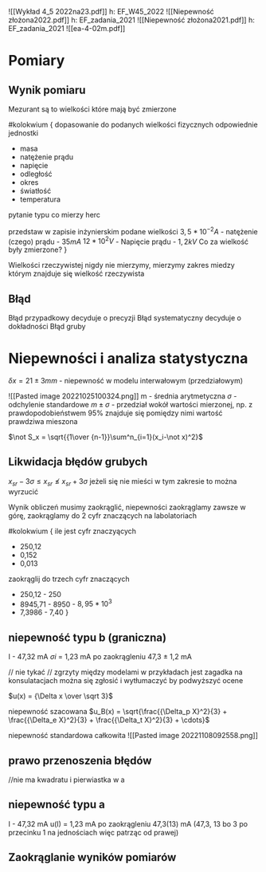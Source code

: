 ![[Wykład 4_5 2022na23.pdf]] h: EF_W45_2022
![[Niepewność złożona2022.pdf]] h: EF_zadania_2021
![[Niepewność złożona2021.pdf]] h: EF_zadania_2021
![[ea-4-02m.pdf]]

# Pomiary
## Wynik pomiaru

Mezurant są to wielkości które mają być zmierzone

#kolokwium {
dopasowanie do podanych wielkości fizycznych odpowiednie jednostki
- masa
- natężenie prądu
- napięcie
- odległość
- okres
- światłość
- temperatura

pytanie typu co mierzy herc

przedstaw w zapisie inżynierskim podane wielkości
$3,5 * 10^{-2} A$ - natężenie (czego) prądu - $35 mA$
$12 * 10^2 V$ - Napięcie prądu - $1,2 kV$
Co za wielkość były zmierzone?
}



Wielkości rzeczywistej nigdy nie mierzymy, mierzymy zakres miedzy którym znajduje się wielkość rzeczywista

## Błąd
Błąd przypadkowy decyduje o precyzji
Błąd systematyczny decyduje o dokładności
Błąd gruby

# Niepewności i analiza statystyczna

$\delta x = 21\pm3 mm$  - niepewność w modelu interwałowym (przedziałowym)

![[Pasted image 20221025100324.png]] 
m - średnia arytmetyczna
$\sigma$ - odchylenie standardowe
$m\pm \sigma$ - przedział wokół wartości mierzonej, np. z prawdopodobieństwem 95% znajduje się pomiędzy nimi wartość prawdziwa mieszona



$\not S_x = \sqrt{{1\over {n-1}}\sum^n_{i=1}(x_i-\not x)^2}$    

## Likwidacja błędów grubych
$x_{sr} - 3\sigma \leq x_{sr} \not\leq x_{sr} + 3\sigma$ 
jeżeli się nie mieści w tym zakresie to można wyrzucić

Wynik obliczeń musimy zaokrąglić, niepewności zaokrąglamy zawsze w górę, zaokrąglamy do 2 cyfr znaczących na labolatoriach

#kolokwium {
ile jest cyfr znaczyących
- 250,12
- 0,152
- 0,013

zaokrąglij do trzech cyfr znaczących
- 250,12 - 250
- 8945,71 - 8950 - $8,95*10^3$
- 7,3986 - 7,40
}



## niepewność typu b (graniczna)
I - 47,32 mA    $\sigma i$ = 1,23 mA
po zaokrągleniu 47,3 $\pm$ 1,2 mA

// nie tykać
// zgrzyty między modelami  w przykładach jest zagadka na konsulatacjach można się zgłosić i wytłumaczyć by podwyższyć ocene

$u(x) = {\Delta x \over \sqrt 3}$ 

niepewność szacowana
$u_B(x) = \sqrt{\frac{{\Delta_p X}^2}{3} + \frac{{\Delta_e X}^2}{3} + \frac{{\Delta_t X}^2}{3} + \cdots}$ 

niepewność standardowa całkowita
![[Pasted image 20221108092558.png]]

## prawo przenoszenia błędów 
//nie ma kwadratu i pierwiastka w a



## niepewność typu a
I - 47,32 mA    u(I) = 1,23 mA
po zaokrągleniu 47,3(13) mA (47,3, 13 bo 3 po przecinku 1 na jednościach więc patrząc od prawej)



## Zaokrąglanie wyników pomiarów









